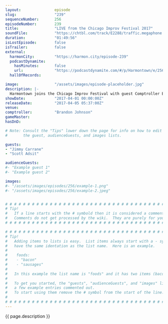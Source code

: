 ```yaml
---
layout:               episode
slug:                 "239"
sequenceNumber:       256
episodeNumber:        239
title:                "LIVE from the Chicago Improv Festival 2017"
soundFile:            "https://chtbl.com/track/E2288/traffic.megaphone.fm/STA2468356696.mp3"
duration:             "01:49:56"
isLostEpisode:        false
isTrailer:            false
external:
  harmonCity:         "https://harmon.city/episode-239"
  podcastDynamite:
    hasMinutes:       false
    url:              "https://podcastdynamite.com/#/p/Harmontown/e/256/239"
  hallOfRecords:      

image:                "/assets/images/episode-placeholder.jpg"
description: |-
  Harmontown joins the Chicago Improv Festival with guest Comptroller Brandon Johnson. Improv legends Jimmy Carrane and Scott Adsit help Dan demonstrate the difference between improv and written comedy, while Brandon and Dan discover the seven types of pee.
showDate:             "2017-04-01 00:00:00Z"
releaseDate:          "2017-04-05 05:37:00Z"
venue:                
comptroller:          "Brandon Johnson"
gameMaster:           
hasDnD:               

# Note: Consult the "Tips" lower down the page for info on how to edit
#       the guest, audienceGuests, and images lists.

guests:
- "Jimmy Carrane"
- "Scott Adsit"

audienceGuests:
#- "Example guest 1"
#- "Example guest 2"

images:
#- "/assets/images/episodes/256/example-1.png"
#- "/assets/images/episodes/256/example-2.jpeg"


# # # # # # # # # # # # # # # # # # # # # # # # # # # # # # # # # # # # # # # # # # # # #
# Tip!
#   If a line starts with the # symbold then it is considered a comment.
#   Comments do not get processed by the wiki.  They are purely for your information.
# # # # # # # # # # # # # # # # # # # # # # # # # # # # # # # # # # # # # # # # # # # # #

# # # # # # # # # # # # # # # # # # # # # # # # # # # # # # # # # # # # # # # # # # # # #
# Tip!
#   Adding items to lists is easy.  List items always start with a - symbol and have
#   have the same identation as the list name.  Here is an example.
#
#    foods:
#    - "bacon"
#    - "sausages"
#
#   In this example the list name is "foods" and it has two items (bacon, and sausages).
#
#   To get you started, the "guests", "audienceGuests", and "images" lists below have
#   a few example entries commented out.
#   To start using them remove the # symbol from the start of the line.
#
# # # # # # # # # # # # # # # # # # # # # # # # # # # # # # # # # # # # # # # # # # # # #
---
```


<!-- The episode description will be rendered here -->
{{ page.description }}

<!-- Add your content BELOW here -->
<!-- vvvvvvvvvvvvvvvvvvvvvvvvvvv -->




<!-- ^^^^^^^^^^^^^^^^^^^^^^^^^^^ -->
<!-- Add your content ABOVE here -->

<!-- The episode gallery will be rendered here -->
